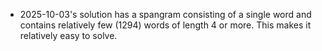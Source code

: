 - 2025-10-03's solution has a spangram consisting of a single word and contains relatively few (1294) words of length 4 or more. This makes it relatively easy to solve.
